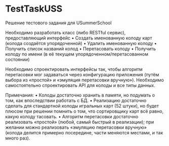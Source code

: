 # TestTaskUSS
Решение тестового задания для USummerSchool

Необходимо разработать класс (либо RESTful сервис), предоставляющий интерфейс
• Создать именованную колоду карт (колода создаётся упорядоченной)
• Удалить именованную колоду
• Получить список названий колод
• Перетасовать колоду
• Получить колоду по имени (в её текущем упорядоченном/перетасованном состоянии)

Необходимо спроектировать интерфейсы так, чтобы алгоритм перетасовки мог задаваться через
конфигурацию приложения (путём выбора из «простой» и «эмуляция перетасовки вручную»).
Необходимо самостоятельно спроектировать API для колоды и все типы данных.

Примечания:
• Колоды достаточно хранить в памяти, но подумать о том, как впоследствии работать с БД.
• Реализацию достаточно сделать для стандартной колоды игральных карт (52 штуки), но
будет плюсом при решении помнить о том, что сортировщику карт всё равно, какую
колоду тасовать.
• Алгоритм перетасовки достаточно реализовать «простой» (любой, самый быстрый в
реализации); при желании можно реализовать «эмуляцию перетасовки вручную» (колода
делится примерно посередине, части меняются местами, и так много раз).
